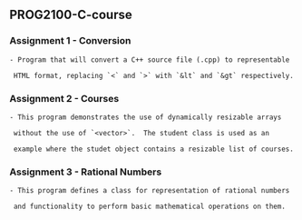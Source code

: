 ## PROG2100-C-course

### Assignment 1 - Conversion
    - Program that will convert a C++ source file (.cpp) to representable
    
     HTML format, replacing `<` and `>` with `&lt` and `&gt` respectively. 

### Assignment 2 - Courses
    - This program demonstrates the use of dynamically resizable arrays
    
     without the use of `<vector>`.  The student class is used as an 
     
     example where the studet object contains a resizable list of courses. 

### Assignment 3 - Rational Numbers
    - This program defines a class for representation of rational numbers
    
     and functionality to perform basic mathematical operations on them. 


